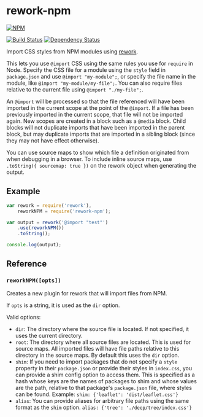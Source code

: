 # rework-npm

[![NPM](https://nodei.co/npm/rework-npm.png?compact=true)](https://nodei.co/npm/rework-npm/)

[![Build Status](https://drone.io/github.com/conradz/rework-npm/status.png)](https://drone.io/github.com/conradz/rework-npm/latest)
[![Dependency Status](https://david-dm.org/conradz/rework-npm.png)](https://david-dm.org/conradz/rework-npm)

Import CSS styles from NPM modules using
[rework](https://github.com/visionmedia/rework).

This lets you use `@import` CSS using the same rules you use for `require` in
Node. Specify the CSS file for a module using the `style` field in
`package.json` and use `@import "my-module";`, or specify the file name in the
module, like `@import "my-module/my-file";`. You can also require files relative
to the current file using `@import "./my-file";`.

An `@import` will be processed so that the file referenced will have been
imported in the current scope at the point of the `@import`. If a file has been
previously imported in the current scope, that file will not be imported again.
New scopes are created in a block such as a `@media` block. Child blocks will
not duplicate imports that have been imported in the parent block, but may
duplicate imports that are imported in a sibling block (since they may not have
effect otherwise).

You can use source maps to show which file a definition originated from when
debugging in a browser. To include inline source maps, use
`.toString({ sourcemap: true })` on the rework object when generating the
output.

## Example

```js
var rework = require('rework'),
    reworkNPM = require('rework-npm');

var output = rework('@import "test"')
    .use(reworkNPM())
    .toString();

console.log(output);
```

## Reference

### `reworkNPM([opts])`

Creates a new plugin for rework that will import files from NPM.

If `opts` is a string, it is used as the `dir` option.

Valid options:

 * `dir`: The directory where the source file is located. If not specified, it
   uses the current directory.
 * `root`: The directory where all source files are located. This is used for
   source maps. All imported files will have file paths relative to this
   directory in the source maps. By default this uses the `dir` option.
 * `shim`: If you need to import packages that do not specify a `style`
   property in their `package.json` or provide their styles in `index.css`,
   you can provide a shim config option to access them. This is specified as a
   hash whose keys are the names of packages to shim and whose values are the
   path, relative to that package's `package.json` file, where styles can be
   found. Example: `shim: {'leaflet': 'dist/leaflet.css'}`
  * `alias`: You can provide aliases for arbitrary file paths using the same
    format as the `shim` option. `alias: {'tree': './deep/tree/index.css'}`
